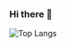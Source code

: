 ### Hi there 👋

![Top Langs](https://github-readme-stats.vercel.app/api/top-langs/?username=aijnan&layout=compact&theme=gruvbox&hide_border=true)
